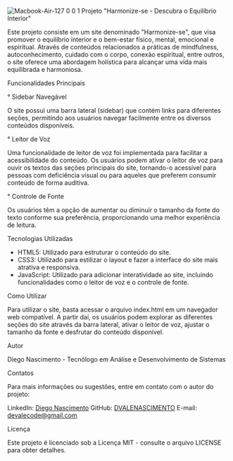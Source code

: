 
![Macbook-Air-127 0 0 1](https://github.com/DVALENASCIMENTO/harmonize-se_page_web/assets/105137007/65a2dd8b-b7a2-4427-9ce0-5efb2de64c22)
Projeto "Harmonize-se - Descubra o Equilíbrio Interior"

Este projeto consiste em um site denominado "Harmonize-se", que visa promover o equilíbrio interior e o bem-estar físico, mental, emocional e espiritual. Através de conteúdos relacionados a práticas de mindfulness, autoconhecimento, cuidado com o corpo, conexão espiritual, entre outros, o site oferece uma abordagem holística para alcançar uma vida mais equilibrada e harmoniosa.

Funcionalidades Principais

° Sidebar Navegável

O site possui uma barra lateral (sidebar) que contém links para diferentes seções, permitindo aos usuários navegar facilmente entre os diversos conteúdos disponíveis.

° Leitor de Voz

Uma funcionalidade de leitor de voz foi implementada para facilitar a acessibilidade do conteúdo. Os usuários podem ativar o leitor de voz para ouvir os textos das seções principais do site, tornando-o acessível para pessoas com deficiência visual ou para aqueles que preferem consumir conteúdo de forma auditiva.

° Controle de Fonte

Os usuários têm a opção de aumentar ou diminuir o tamanho da fonte do texto conforme sua preferência, proporcionando uma melhor experiência de leitura.

Tecnologias Utilizadas

- HTML5: Utilizado para estruturar o conteúdo do site.
- CSS3: Utilizado para estilizar o layout e fazer a interface do site mais atrativa e responsiva.
- JavaScript: Utilizado para adicionar interatividade ao site, incluindo funcionalidades como o leitor de voz e o controle de fonte.

Como Utilizar

Para utilizar o site, basta acessar o arquivo index.html em um navegador web compatível. A partir daí, os usuários podem explorar as diferentes seções do site através da barra lateral, ativar o leitor de voz, ajustar o tamanho da fonte e desfrutar do conteúdo disponível.

Autor

Diego Nascimento - Tecnólogo em Análise e Desenvolvimento de Sistemas

Contatos

Para mais informações ou sugestões, entre em contato com o autor do projeto:

LinkedIn: [Diego Nascimento](https://www.linkedin.com/in/diego-vale-do-nascimento-48212215b/)
GitHub: [DVALENASCIMENTO](https://github.com/DVALENASCIMENTO)
E-mail: devalecode@gmail.com

Licença

Este projeto é licenciado sob a Licença MIT - consulte o arquivo LICENSE para obter detalhes.
